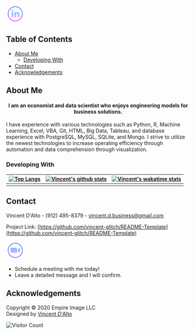 
[![LinkedIn][linkedin-shield]][linkedin-url]

<!-- MARKDOWN SOCIAL LINKS & ICONS -->

[linkedin-url]: https://www.linkedin.com/in/vincent-chase-d/
[linkedin-shield]: icons/linkedin.png
[twitter-url]: https://twitter.com/
[twitter-shield]: icons/twitter.png
[facebook-url]: https://www.facebook.com/vincent-glitch
[facebook-shield]: icons/facebook.png
[zoom-url]: https://calendly.com/
[zoom-shield]:  icons/zoom.png

<!-- MARKDOWN LINKS & IMAGES -->
[project-screenshot]: images/screenshot.png

<!-- TABLE OF CONTENTS -->
## Table of Contents
* [About Me](#about-me)
  * [Developing With](#developing-with)
* [Contact](#contact)
* [Acknowledgements](#acknowledgements)


<!-- ABOUT ME -->
## About Me
 <h4 align="center">I am an economist and data scientist who enjoys engineering models for business solutions.</h4>
I have experience with various technologies such as Python, R, Machine Learning, Excel, VBA, Git, HTML, Big Data, Tableau, and database experience with PostgreSQL, MySQL, SQLite, and Mongo.
I strive to utilize the newest technologies to increase operating efficiency through automation and data comprehension through visualization. 

### Developing With
<!-- 
* []()
* []()
* []() -->


  | [![Top Langs](https://github-readme-stats.vercel.app/api/top-langs/?username=vincent-glitch)](https://github.com/vincent-glitch/github-readme-stats)         | [![Vincent's github stats](https://github-readme-stats.vercel.app/api?username=vincent-glitch)](https://github.com/vincent-glitch/github-readme-stats)     |   [![Vincent's wakatime stats](https://github-readme-stats.vercel.app/api/wakatime?username=vincent-glitch)](https://github.com/vincent-glitch/github-readme-stats)
  | ---------------------------------------- | ---------------------------------------- | --------------------------------------| 
  |                                          |                                          |                                       |
        

<!-- CONTACT -->
## Contact

Vincent D'Alto - (912) 495-8379 - vincent.d.business@gmail.com

Project Link: [https://github.com/vincent-glitch/README-Template](https://github.com/vincent-glitch/README-Template)

[![Zoom][zoom-shield]][zoom-url] 
* Schedule a meeting with me today!
* Leave a detailed message and I will confirm. 




<!-- ACKNOWLEDGEMENTS -->
## Acknowledgements

<!-- Footer -->
<footer id="footer">
<p class="copyright">Copyright &copy; 2020 Empire Image LLC
<br>Designed by <a rel="nofollow" href="https://www.linkedin.com/in/vincent-chase-d/">Vincent D'Alto</a></p>
</footer>

![Visitor Count](https://profile-counter.glitch.me/vincent-glitch/count.svg)
